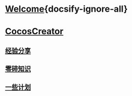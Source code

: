 #    [Welcome](README.md){docsify-ignore-all}
#    [CocosCreator](Cocos.md)  
##    [经验分享](CocosExperience.md)  
##    [零碎知识](CocosSmallKnowledge.md)  
##    [一些计划](CocosPlanStudy.md)
